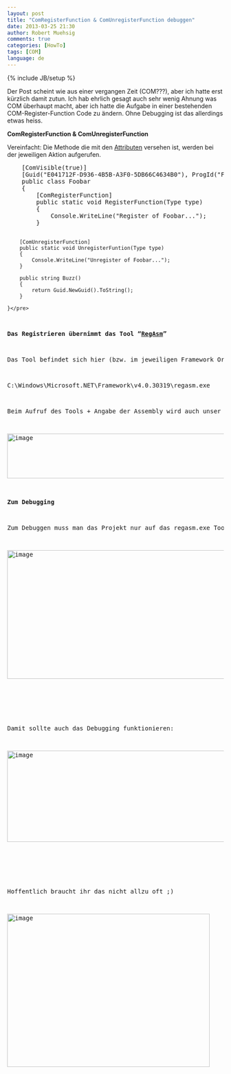 ```yaml
---
layout: post
title: "ComRegisterFunction & ComUnregisterFunction debuggen"
date: 2013-03-25 21:30
author: Robert Muehsig
comments: true
categories: [HowTo]
tags: [COM]
language: de
---
```

{% include JB/setup %}
<p>Der Post scheint wie aus einer vergangen Zeit (COM???), aber ich hatte erst kürzlich damit zutun. Ich hab ehrlich gesagt auch sehr wenig Ahnung was COM überhaupt macht, aber ich hatte die Aufgabe in einer bestehenden COM-Register-Function Code zu ändern. Ohne Debugging ist das allerdings etwas heiss.</p> <p><strong>ComRegisterFunction &amp; ComUnregisterFunction</strong></p> <p>Vereinfacht: Die Methode die mit den <a href="http://msdn.microsoft.com/en-us/library/system.runtime.interopservices.comregisterfunctionattribute.aspx">Attributen</a> versehen ist, werden bei der jeweiligen Aktion aufgerufen.</p><pre class="brush: csharp; auto-links: true; collapse: false; first-line: 1; gutter: true; html-script: false; light: false; ruler: false; smart-tabs: true; tab-size: 4; toolbar: true;">    [ComVisible(true)]
    [Guid("E041712F-D936-4B5B-A3F0-5DB66C4634B0"), ProgId("Foobar")]
    public class Foobar
    {
        [ComRegisterFunction]
        public static void RegisterFunction(Type type)
        {
            Console.WriteLine("Register of Foobar...");
        }

        [ComUnregisterFunction]
        public static void UnregisterFuntion(Type type)
        {
            Console.WriteLine("Unregister of Foobar...");
        }

        public string Buzz()
        {
            return Guid.NewGuid().ToString();
        }

    }</pre>
<p><strong>Das Registrieren übernimmt das Tool “<a href="http://msdn.microsoft.com/en-us/library/tzat5yw6(v=vs.71).aspx">RegAsm</a>”</strong></p>
<p>Das Tool befindet sich hier (bzw. im jeweiligen Framework Order):</p>
<p>C:\Windows\Microsoft.NET\Framework\v4.0.30319\regasm.exe</p>
<p>Beim Aufruf des Tools + Angabe der Assembly wird auch unser Code ausgeführt:</p>
<p><a href="{{BASE_PATH}}/assets/wp-images-de/image1795.png"><img title="image" style="border-top: 0px; border-right: 0px; border-bottom: 0px; border-left: 0px; display: inline" border="0" alt="image" src="{{BASE_PATH}}/assets/wp-images-de/image_thumb949.png" width="543" height="104"></a> </p>
<p><strong>Zum Debugging</strong></p>
<p>Zum Debuggen muss man das Projekt nur auf das regasm.exe Tool lenken und den Output als Argument mit angeben:</p>
<p><a href="{{BASE_PATH}}/assets/wp-images-de/image1796.png"><img title="image" style="border-top: 0px; border-right: 0px; border-bottom: 0px; border-left: 0px; display: inline" border="0" alt="image" src="{{BASE_PATH}}/assets/wp-images-de/image_thumb950.png" width="530" height="299"></a> </p>
<p>&nbsp;</p>
<p>Damit sollte auch das Debugging funktionieren:</p>
<p><a href="{{BASE_PATH}}/assets/wp-images-de/image1797.png"><img title="image" style="border-top: 0px; border-right: 0px; border-bottom: 0px; border-left: 0px; display: inline" border="0" alt="image" src="{{BASE_PATH}}/assets/wp-images-de/image_thumb951.png" width="536" height="212"></a> </p>
<p>&nbsp;</p>
<p>Hoffentlich braucht ihr das nicht allzu oft ;)</p>
<p><a href="{{BASE_PATH}}/assets/wp-images-de/image1799.png"><img title="image" style="border-top: 0px; border-right: 0px; border-bottom: 0px; border-left: 0px; display: inline" border="0" alt="image" src="{{BASE_PATH}}/assets/wp-images-de/image_thumb953.png" width="471" height="356"></a></p>
